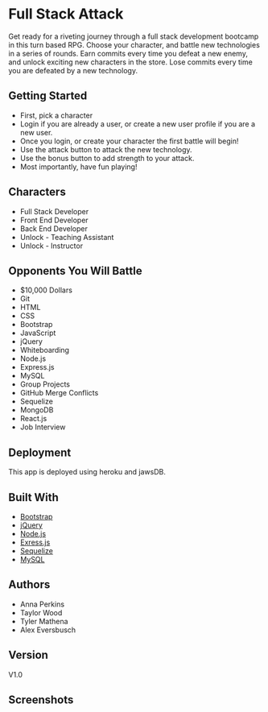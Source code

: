 # Full Stack Attack 

Get ready for a riveting journey through a full stack development bootcamp in this turn based RPG. Choose your character, and battle new technologies in a series of rounds. Earn commits every time you defeat a new enemy, and unlock exciting new characters in the store. Lose commits every time you are defeated by a new technology. 

## Getting Started

* First, pick a character
* Login if you are already a user, or create a new user profile if you are a new user. 
* Once you login, or create your character the first battle will begin!
* Use the attack button to attack the new technology. 
* Use the bonus button to add strength to your attack.
* Most importantly, have fun playing!

## Characters

* Full Stack Developer 
* Front End Developer
* Back End Developer 
* Unlock - Teaching Assistant
* Unlock - Instructor

## Opponents You Will Battle

* $10,000 Dollars
* Git
* HTML
* CSS
* Bootstrap
* JavaScript
* jQuery
* Whiteboarding
* Node.js
* Express.js
* MySQL
* Group Projects
* GitHub Merge Conflicts
* Sequelize
* MongoDB
* React.js
* Job Interview

## Deployment

This app is deployed using heroku and jawsDB.

## Built With

* [Bootstrap](https://getbootstrap.com/docs/4.3/getting-started/introduction/)
* [jQuery](https://api.jquery.com/)
* [Node.js](https://nodejs.org/en/docs/)
* [Exress.js](https://expressjs.com/en/starter/installing.html)
* [Sequelize](http://docs.sequelizejs.com/)
* [MySQL](https://dev.mysql.com/doc/)

## Authors

* Anna Perkins  
* Taylor Wood
* Tyler Mathena
* Alex Eversbusch

## Version

V1.0

## Screenshots


